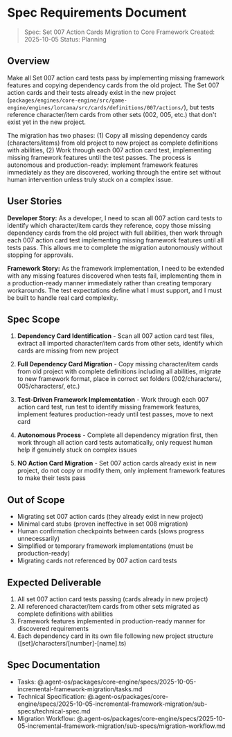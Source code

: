 # Spec Requirements Document

> Spec: Set 007 Action Cards Migration to Core Framework
> Created: 2025-10-05
> Status: Planning

## Overview

Make all Set 007 action card tests pass by implementing missing framework features and copying dependency cards from the old project. The Set 007 action cards and their tests already exist in the new project (`packages/engines/core-engine/src/game-engine/engines/lorcana/src/cards/definitions/007/actions/`), but tests reference character/item cards from other sets (002, 005, etc.) that don't exist yet in the new project.

The migration has two phases: (1) Copy all missing dependency cards (characters/items) from old project to new project as complete definitions with abilities, (2) Work through each 007 action card test, implementing missing framework features until the test passes. The process is autonomous and production-ready: implement framework features immediately as they are discovered, working through the entire set without human intervention unless truly stuck on a complex issue.

## User Stories

**Developer Story:**
As a developer, I need to scan all 007 action card tests to identify which character/item cards they reference, copy those missing dependency cards from the old project with full abilities, then work through each 007 action card test implementing missing framework features until all tests pass. This allows me to complete the migration autonomously without stopping for approvals.

**Framework Story:**
As the framework implementation, I need to be extended with any missing features discovered when tests fail, implementing them in a production-ready manner immediately rather than creating temporary workarounds. The test expectations define what I must support, and I must be built to handle real card complexity.

## Spec Scope

1. **Dependency Card Identification** - Scan all 007 action card test files, extract all imported character/item cards from other sets, identify which cards are missing from new project

2. **Full Dependency Card Migration** - Copy missing character/item cards from old project with complete definitions including all abilities, migrate to new framework format, place in correct set folders (002/characters/, 005/characters/, etc.)

3. **Test-Driven Framework Implementation** - Work through each 007 action card test, run test to identify missing framework features, implement features production-ready until test passes, move to next card

4. **Autonomous Process** - Complete all dependency migration first, then work through all action card tests automatically, only request human help if genuinely stuck on complex issues

5. **NO Action Card Migration** - Set 007 action cards already exist in new project, do not copy or modify them, only implement framework features to make their tests pass

## Out of Scope

- Migrating set 007 action cards (they already exist in new project)
- Minimal card stubs (proven ineffective in set 008 migration)
- Human confirmation checkpoints between cards (slows progress unnecessarily)
- Simplified or temporary framework implementations (must be production-ready)
- Migrating cards not referenced by 007 action card tests

## Expected Deliverable

1. All set 007 action card tests passing (cards already in new project)
2. All referenced character/item cards from other sets migrated as complete definitions with abilities
3. Framework features implemented in production-ready manner for discovered requirements
4. Each dependency card in its own file following new project structure ([set]/characters/[number]-[name].ts)

## Spec Documentation

- Tasks: @.agent-os/packages/core-engine/specs/2025-10-05-incremental-framework-migration/tasks.md
- Technical Specification: @.agent-os/packages/core-engine/specs/2025-10-05-incremental-framework-migration/sub-specs/technical-spec.md
- Migration Workflow: @.agent-os/packages/core-engine/specs/2025-10-05-incremental-framework-migration/sub-specs/migration-workflow.md
